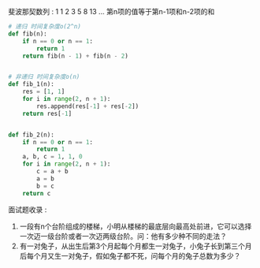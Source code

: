 斐波那契数列 :
 1 1 2 3 5 8 13 ...
 第n项的值等于第n-1项和n-2项的和

```python
# 递归 时间复杂度o(2^n)
def fib(n):
    if n == 0 or n == 1:
        return 1
    return fib(n - 1) + fib(n - 2)


# 非递归 时间复杂度o(n)
def fib_1(n):
    res = [1, 1]
    for i in range(2, n + 1):
        res.append(res[-1] + res[-2])
    return res[-1]


def fib_2(n):
    if n == 0 or n == 1:
        return 1
    a, b, c = 1, 1, 0
    for i in range(2, n + 1):
        c = a + b
        a = b
        b = c
    return c
```
面试题收录 :
1. 一段有n个台阶组成的楼梯，小明从楼梯的最底层向最高处前进，它可以选择一次迈一级台阶或者一次迈两级台阶。问：他有多少种不同的走法？
2. 有一对兔子，从出生后第3个月起每个月都生一对兔子，小兔子长到第三个月后每个月又生一对兔子，假如兔子都不死，问每个月的兔子总数为多少？
